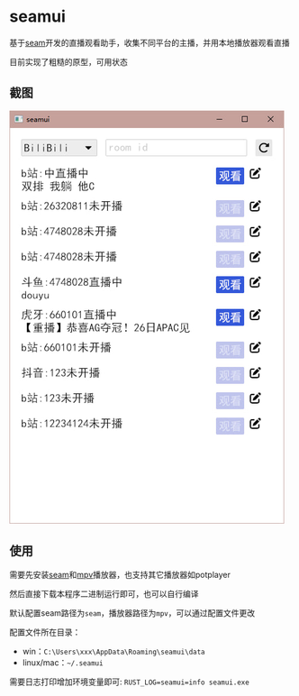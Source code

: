 
# seamui
基于[seam](https://github.com/Borber/seam)开发的直播观看助手，收集不同平台的主播，并用本地播放器观看直播

目前实现了粗糙的原型，可用状态

## 截图
![](static/ui.jpg)

## 使用

需要先安装[seam](https://github.com/Borber/seam)和[mpv](https://mpv.io/installation/)播放器，也支持其它播放器如potplayer

然后直接下载本程序二进制运行即可，也可以自行编译

默认配置seam路径为`seam`，播放器路径为`mpv`，可以通过配置文件更改

配置文件所在目录：
* win：`C:\Users\xxx\AppData\Roaming\seamui\data`
* linux/mac：`~/.seamui`

需要日志打印增加环境变量即可: `RUST_LOG=seamui=info seamui.exe`